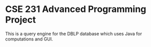 # CSE 231 Advanced Programming Project
This is a query engine for the DBLP database which uses Java for computations and GUI.

